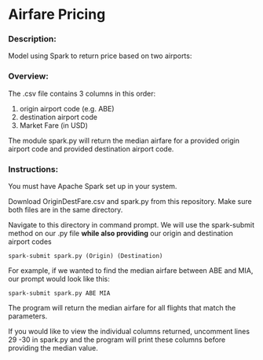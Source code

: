 # Airfare Pricing

### Description:

Model using Spark to return price based on two airports:

### Overview:

The .csv file contains 3 columns in this order:
1. origin airport code (e.g. ABE)
2. destination airport code
3. Market Fare (in USD)

The module spark.py will return the median airfare for a provided origin
 airport code and provided destination airport code.
 
### Instructions:

You must have Apache Spark set up in your system.

Download OriginDestFare.csv and spark.py from this repository. Make sure both
 files are in the same directory.
 
Navigate to this directory in command prompt.  We will use the spark-submit
 method on our .py file **while also providing** our origin and destination
  airport codes
  
```
spark-submit spark.py (Origin) (Destination)
```

For example, if we wanted to find the median airfare between ABE and MIA, our
 prompt would look like this:
 
```
spark-submit spark.py ABE MIA
```

The program will return the median airfare for all flights that match the
 parameters.
 
If you would like to view the individual columns returned, uncomment lines 29
-30 in spark.py and the program will print these columns before providing the
 median value.  


